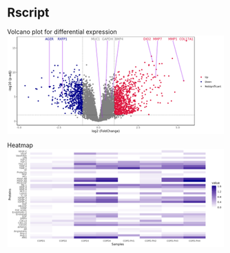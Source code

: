 # Rscript
Volcano plot for differential expression
![image](https://github.com/Aceculuses/Rscript/blob/images/differExpr_6480.png)




Heatmap
![image](https://github.com/Aceculuses/Rscript/blob/images/angiogenesis.png)
